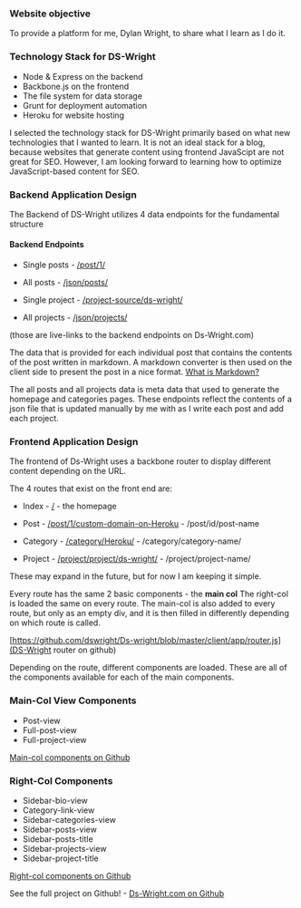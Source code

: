 ### Website objective

To provide a platform for me, Dylan Wright, to share what I learn as I do it.

### Technology Stack for DS-Wright

*   Node & Express on the backend
*   Backbone.js on the frontend
*   The file system for data storage
*   Grunt for deployment automation
*   Heroku for website hosting

I selected the technology stack for DS-Wright primarily based on what new technologies that I wanted to learn. It is not an ideal stack for a blog, because websites that generate content using frontend JavaScipt are not great for SEO. However, I am looking forward to learning how to optimize JavaScript-based content for SEO.

### Backend Application Design

The Backend of DS-Wright utilizes 4 data endpoints for the fundamental structure

#### Backend Endpoints

* Single posts - [/post/1/](/post-source/1/ "Full post data for post id 1")

* All posts - [/json/posts/](/json/posts/ "Meta data for all ds-wright.com posts")

* Single project - [/project-source/ds-wright/](/project-source/ds-wright/ "Source data for a single project")

* All projects - [/json/projects/](/json/projects/ "Meta data for all projects")

(those are live-links to the backend endpoints on Ds-Wright.com)

The data that is provided for each individual post that contains the contents of the post written in markdown. A markdown converter is then used on the client side to present the post in a nice format. [What is Markdown?](https://en.wikipedia.org/wiki/Markdown)

The all posts and all projects data is meta data that used to generate the homepage and categories pages. These endpoints reflect the contents of a json file that is updated manually by me with as I write each post and add each project.

### Frontend Application Design

The frontend of Ds-Wright uses a backbone router to display different content depending on the URL.

The 4 routes that exist on the front end are:

* Index - [/](/ "The Homepage") - the homepage

* Post - [/post/1/custom-domain-on-Heroku](/post/1/custom-domain-on-Heroku/ "Link to First Post") - /post/id/post-name

* Category - [/category/Heroku/](/category/Heroku/ "Link to first Category") - /category/category-name/

* Project - [/project/project/ds-wright/](/project/ds-wright/ "Link to DsWright") - /project/project-name/

These may expand in the future, but for now I am keeping it simple.

Every route has the same 2 basic components - the **main col** The right-col is loaded the same on every route. The main-col is also added to every route, but only as an empty div, and it is then filled in differently depending on which route is called. 

[https://github.com/dswright/Ds-wright/blob/master/client/app/router.js](DS-Wright router on github)

Depending on the route, different components are loaded. These are all of the components available for each of the main components.

### Main-Col View Components

* Post-view
* Full-post-view
* Full-project-view

[Main-col components on Github](https://github.com/dswright/Ds-wright/blob/master/client/app/views/maincol.js)

### Right-Col Components
* Sidebar-bio-view
* Category-link-view
* Sidebar-categories-view
* Sidebar-posts-view
* Sidebar-posts-title
* Sidebar-projects-view
* Sidebar-project-title

[Right-col components on Github](https://github.com/dswright/Ds-wright/blob/master/client/app/views/rightcol.js)

See the full project on Github! - [Ds-Wright.com on Github](https://github.com/dswright/Ds-wright/)